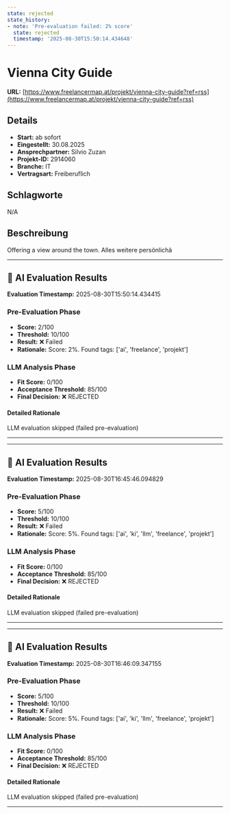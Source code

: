 ```yaml
---
state: rejected
state_history:
- note: 'Pre-evaluation failed: 2% score'
  state: rejected
  timestamp: '2025-08-30T15:50:14.434648'
---
```


# Vienna City Guide
**URL:** [https://www.freelancermap.at/projekt/vienna-city-guide?ref=rss](https://www.freelancermap.at/projekt/vienna-city-guide?ref=rss)
## Details
- **Start:** ab sofort
- **Eingestellt:** 30.08.2025
- **Ansprechpartner:** Silvio Zuzan
- **Projekt-ID:** 2914060
- **Branche:** IT
- **Vertragsart:** Freiberuflich

## Schlagworte
N/A

## Beschreibung
Offering a view around the town. Alles weitere persönlichä

---

## 🤖 AI Evaluation Results

**Evaluation Timestamp:** 2025-08-30T15:50:14.434415

### Pre-Evaluation Phase
- **Score:** 2/100
- **Threshold:** 10/100
- **Result:** ❌ Failed
- **Rationale:** Score: 2%. Found tags: ['ai', 'freelance', 'projekt']

### LLM Analysis Phase
- **Fit Score:** 0/100
- **Acceptance Threshold:** 85/100
- **Final Decision:** ❌ REJECTED

#### Detailed Rationale
LLM evaluation skipped (failed pre-evaluation)

---


---

## 🤖 AI Evaluation Results

**Evaluation Timestamp:** 2025-08-30T16:45:46.094829

### Pre-Evaluation Phase
- **Score:** 5/100
- **Threshold:** 10/100
- **Result:** ❌ Failed
- **Rationale:** Score: 5%. Found tags: ['ai', 'ki', 'llm', 'freelance', 'projekt']

### LLM Analysis Phase
- **Fit Score:** 0/100
- **Acceptance Threshold:** 85/100
- **Final Decision:** ❌ REJECTED

#### Detailed Rationale
LLM evaluation skipped (failed pre-evaluation)

---


---

## 🤖 AI Evaluation Results

**Evaluation Timestamp:** 2025-08-30T16:46:09.347155

### Pre-Evaluation Phase
- **Score:** 5/100
- **Threshold:** 10/100
- **Result:** ❌ Failed
- **Rationale:** Score: 5%. Found tags: ['ai', 'ki', 'llm', 'freelance', 'projekt']

### LLM Analysis Phase
- **Fit Score:** 0/100
- **Acceptance Threshold:** 85/100
- **Final Decision:** ❌ REJECTED

#### Detailed Rationale
LLM evaluation skipped (failed pre-evaluation)

---
